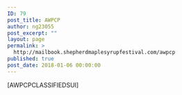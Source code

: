 ```yaml
---
ID: 79
post_title: AWPCP
author: ng23055
post_excerpt: ""
layout: page
permalink: >
  http://mailbook.shepherdmaplesyrupfestival.com/awpcp
published: true
post_date: 2018-01-06 00:00:00
---
```

[AWPCPCLASSIFIEDSUI]
